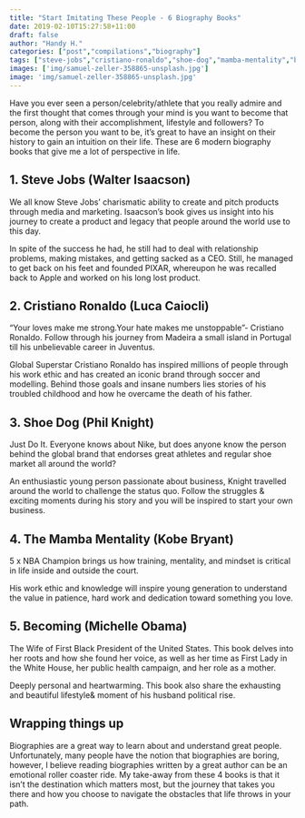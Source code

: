 ```yaml
---
title: "Start Imitating These People - 6 Biography Books"
date: 2019-02-10T15:27:58+11:00
draft: false
author: "Handy H."
categories: ["post","compilations","biography"]
tags: ["steve-jobs","cristiano-ronaldo","shoe-dog","mamba-mentality","becoming"]
images: ['img/samuel-zeller-358865-unsplash.jpg']
image: 'img/samuel-zeller-358865-unsplash.jpg'
---
```


Have you ever seen a person/celebrity/athlete that you really admire and the first thought that comes through your mind is you want to become that person, along with their accomplishment, lifestyle and followers? To become the person you want to be, it’s great to have an insight on their history to gain an intuition on their life. These are 6 modern biography books that give me a lot of perspective in life.

## 1. Steve Jobs (Walter Isaacson)

We all know Steve Jobs’ charismatic ability to create and pitch products through media and marketing. Isaacson’s book gives us insight into his journey to create a product and legacy that people around the world use to this day.

In spite of the success he had, he still had to deal with relationship problems, making mistakes, and getting sacked as a CEO. Still, he managed to get back on his feet and founded PIXAR, whereupon he was recalled back to Apple and worked on his long lost product.

## 2. Cristiano Ronaldo (Luca Caiocli)

“Your loves make me strong.Your hate makes me unstoppable”- Cristiano Ronaldo. Follow through his journey from Madeira a small island in Portugal till his unbelievable career in Juventus.

Global Superstar Cristiano Ronaldo has inspired millions of people through his work ethic and has created an iconic brand through soccer and modelling. Behind those goals and insane numbers lies stories of his troubled childhood and how he overcame the death of his father.

## 3. Shoe Dog (Phil Knight)

Just Do It. Everyone knows about Nike, but does anyone know the person behind the global brand that endorses great athletes and regular shoe market all around the world?

An enthusiastic young person passionate about business, Knight travelled around the world to challenge the status quo. Follow the struggles & exciting moments during his story and you will be inspired to start your own business.

## 4. The Mamba Mentality (Kobe Bryant)

5 x NBA Champion brings us how training, mentality, and mindset is critical in life inside and outside the court.

His work ethic and knowledge will inspire young generation to understand the value in patience, hard work and dedication toward something you love.

## 5. Becoming (Michelle Obama)

The Wife of First Black President of the United States. This book delves into her roots and how she found her voice, as well as her time as First Lady in the White House, her public health campaign, and her role as a mother.

Deeply personal and heartwarming. This book also share the exhausting and beautiful lifestyle& moment of his husband political rise.

## Wrapping things up

Biographies are a great way to learn about and understand great people. Unfortunately, many people have the notion that biographies are boring, however, I believe reading biographies written by a great author can be an emotional roller coaster ride. My take-away from these 4 books is that it isn’t the destination which matters most, but the journey that takes you there and how you choose to navigate the obstacles that life throws in your path. 
